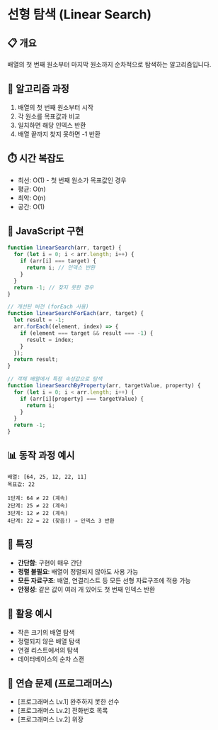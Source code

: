 # 선형 탐색 (Linear Search)

## 📋 개요
배열의 첫 번째 원소부터 마지막 원소까지 순차적으로 탐색하는 알고리즘입니다.

## 🔧 알고리즘 과정
1. 배열의 첫 번째 원소부터 시작
2. 각 원소를 목표값과 비교
3. 일치하면 해당 인덱스 반환
4. 배열 끝까지 찾지 못하면 -1 반환

## ⏱️ 시간 복잡도
- 최선: O(1) - 첫 번째 원소가 목표값인 경우
- 평균: O(n)
- 최악: O(n)
- 공간: O(1)

## 📝 JavaScript 구현
```javascript
function linearSearch(arr, target) {
  for (let i = 0; i < arr.length; i++) {
    if (arr[i] === target) {
      return i; // 인덱스 반환
    }
  }
  return -1; // 찾지 못한 경우
}

// 개선된 버전 (forEach 사용)
function linearSearchForEach(arr, target) {
  let result = -1;
  arr.forEach((element, index) => {
    if (element === target && result === -1) {
      result = index;
    }
  });
  return result;
}

// 객체 배열에서 특정 속성값으로 탐색
function linearSearchByProperty(arr, targetValue, property) {
  for (let i = 0; i < arr.length; i++) {
    if (arr[i][property] === targetValue) {
      return i;
    }
  }
  return -1;
}
```

## 📊 동작 과정 예시
```
배열: [64, 25, 12, 22, 11]
목표값: 22

1단계: 64 ≠ 22 (계속)
2단계: 25 ≠ 22 (계속)
3단계: 12 ≠ 22 (계속)
4단계: 22 = 22 (찾음!) → 인덱스 3 반환
```

## 🎯 특징
- **간단함**: 구현이 매우 간단
- **정렬 불필요**: 배열이 정렬되지 않아도 사용 가능
- **모든 자료구조**: 배열, 연결리스트 등 모든 선형 자료구조에 적용 가능
- **안정성**: 같은 값이 여러 개 있어도 첫 번째 인덱스 반환

## 🎯 활용 예시
- 작은 크기의 배열 탐색
- 정렬되지 않은 배열 탐색
- 연결 리스트에서의 탐색
- 데이터베이스의 순차 스캔

## 🧪 연습 문제 (프로그래머스)
- [프로그래머스 Lv.1] 완주하지 못한 선수
- [프로그래머스 Lv.2] 전화번호 목록
- [프로그래머스 Lv.2] 위장